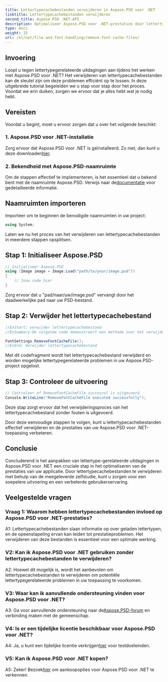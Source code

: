 ```yaml
---
title: Lettertypecachebestanden verwijderen in Aspose.PSD voor .NET
linktitle: Lettertypecachebestanden verwijderen
second_title: Aspose.PSD .NET-API
description: Optimaliseer Aspose.PSD voor .NET-prestaties door lettertypecachebestanden te verwijderen. Volg onze stapsgewijze handleiding voor een naadloze uitvoering.
type: docs
weight: 15
url: /nl/net/file-and-font-handling/remove-font-cache-files/
---
```

## Invoering

Loopt u tegen lettertypegerelateerde uitdagingen aan tijdens het werken met Aspose.PSD voor .NET? Het verwijderen van lettertypecachebestanden kan de sleutel zijn om deze problemen efficiënt op te lossen. In deze uitgebreide tutorial begeleiden we u stap voor stap door het proces. Voordat we erin duiken, zorgen we ervoor dat je alles hebt wat je nodig hebt.

## Vereisten

Voordat u begint, moet u ervoor zorgen dat u over het volgende beschikt:

### 1. Aspose.PSD voor .NET-installatie

 Zorg ervoor dat Aspose.PSD voor .NET is geïnstalleerd. Zo niet, dan kunt u deze downloaden[hier](https://releases.aspose.com/psd/net/).

### 2. Bekendheid met Aspose.PSD-naamruimte

 Om de stappen effectief te implementeren, is het essentieel dat u bekend bent met de naamruimte Aspose.PSD. Verwijs naar de[documentatie](https://reference.aspose.com/psd/net/) voor gedetailleerde informatie.

## Naamruimten importeren

Importeer om te beginnen de benodigde naamruimten in uw project:

```csharp
using System;
```

Laten we nu het proces van het verwijderen van lettertypecachebestanden in meerdere stappen opsplitsen.

## Stap 1: Initialiseer Aspose.PSD

```csharp
// Initialiseer Aspose.PSD
using (Image image = Image.Load("path/to/your/image.psd"))
{
    // Jouw code hier
}
```

Zorg ervoor dat u "pad/naar/uw/image.psd" vervangt door het daadwerkelijke pad naar uw PSD-bestand.

## Stap 2: Verwijder het lettertypecachebestand

```csharp
//ExStart: verwijder lettertypecachebestand
//ExSummary:De volgende code demonstreert een methode voor het verwijderen van bestanden met de cache van geladen lettertypen.

FontSettings.RemoveFontCacheFile();
//ExEnd: Verwijder lettertypecachebestand
```

Met dit codefragment wordt het lettertypecachebestand verwijderd en worden mogelijke lettertypegerelateerde problemen in uw Aspose.PSD-project opgelost.

## Stap 3: Controleer de uitvoering

```csharp
// Controleer of RemoveFontCacheFile succesvol is uitgevoerd
Console.WriteLine("RemoveFontCacheFile executed successfully");
```

Deze stap zorgt ervoor dat het verwijderingsproces van het lettertypecachebestand zonder fouten is uitgevoerd.

Door deze eenvoudige stappen te volgen, kunt u lettertypecachebestanden effectief verwijderen en de prestaties van uw Aspose.PSD voor .NET-toepassing verbeteren.

## Conclusie

Concluderend is het aanpakken van lettertype-gerelateerde uitdagingen in Aspose.PSD voor .NET een cruciale stap in het optimaliseren van de prestaties van uw applicatie. Door lettertypecachebestanden te verwijderen met behulp van de meegeleverde zelfstudie, kunt u zorgen voor een soepelere uitvoering en een verbeterde gebruikerservaring.

## Veelgestelde vragen

### Vraag 1: Waarom hebben lettertypecachebestanden invloed op Aspose.PSD voor .NET-prestaties?

A1: Lettertypecachebestanden slaan informatie op over geladen lettertypen, en de opeenstapeling ervan kan leiden tot prestatieproblemen. Het verwijderen van deze bestanden is essentieel voor een optimale werking.

### V2: Kan ik Aspose.PSD voor .NET gebruiken zonder lettertypecachebestanden te verwijderen?

A2: Hoewel dit mogelijk is, wordt het aanbevolen om lettertypecachebestanden te verwijderen om potentiële lettertypegerelateerde problemen in uw toepassing te voorkomen.

### V3: Waar kan ik aanvullende ondersteuning vinden voor Aspose.PSD voor .NET?

 A3: Ga voor aanvullende ondersteuning naar de[Aspose.PSD-forum](https://forum.aspose.com/c/psd/34) en verbinding maken met de gemeenschap.

### V4: Is er een tijdelijke licentie beschikbaar voor Aspose.PSD voor .NET?

 A4: Ja, u kunt een tijdelijke licentie verkrijgen[hier](https://purchase.aspose.com/temporary-license/) voor testdoeleinden.

### V5: Kan ik Aspose.PSD voor .NET kopen?

 A5: Zeker! Bezoek[hier](https://purchase.aspose.com/buy) om aankoopopties voor Aspose.PSD voor .NET te verkennen.